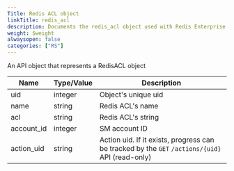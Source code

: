 ```yaml
---
Title: Redis ACL object
linkTitle: redis_acl
description: Documents the redis_acl object used with Redis Enterprise Software REST API calls.
weight: $weight
alwaysopen: false
categories: ["RS"]
---
```


An API object that represents a RedisACL object

| Name | Type/Value | Description |
|------|------------|-------------|
| uid         | integer     | Object's unique uid |
| name        | string      | Redis ACL's name |
| acl         | string      | Redis ACL's string |
| account_id  | integer     | SM account ID |
| action_uid  | string      | Action uid. If it exists, progress can be tracked by the `GET`&nbsp;`/actions/{uid}` API (read-only) |
